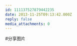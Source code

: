 ```yaml
---
id: 111137527879442235
date: 2013-11-25T09:13:42.000Z
reply: false
media_attachments: 0
---
```


#分享图片

